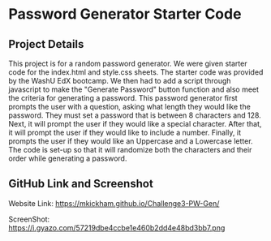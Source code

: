 # Password Generator Starter Code

## Project Details
This project is for a random password generator. We were given starter code for the index.html and style.css sheets. The starter code was provided by the WashU EdX bootcamp. We then had to add a script through javascript to make the "Generate Password" button function and also meet the criteria for generating a password. This password generator first prompts the user with a question, asking what length they would like the password. They must set a password that is between 8 characters and 128. Next, it will prompt the user if they would like a special character. After that, it will prompt the user if they would like to include a number. Finally, it prompts the user if they would like an Uppercase and a Lowercase letter. The code is set-up so that it will randomize both the characters and their order while generating a password. 

## GitHub Link and Screenshot
Website Link: https://mkickham.github.io/Challenge3-PW-Gen/


ScreenShot: https://i.gyazo.com/57219dbe4ccbe1e460b2dd4e48bd3bb7.png
